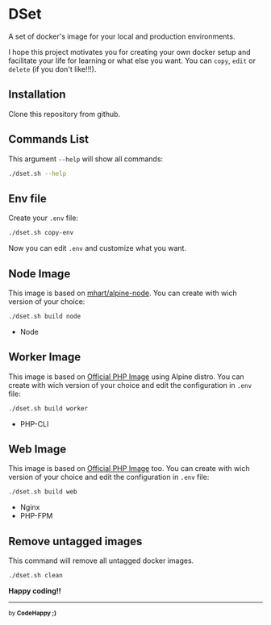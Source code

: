 # DSet

A set of docker's image for your local and production environments.

I hope this project motivates you for creating your own docker setup and facilitate your life for learning or what else you want.
You can `copy`, `edit` or `delete` (if you don't like!!!).

## Installation

Clone this repository from github.

## Commands List

This argument `--help` will show all commands:

```bash
./dset.sh --help
```

## Env file

Create your `.env` file:

```bash
./dset.sh copy-env
```

Now you can edit `.env` and customize what you want.

## Node Image

This image is based on [mhart/alpine-node](https://github.com/mhart/alpine-node).
You can create with wich version of your choice:

```bash
./dset.sh build node
```

* Node

## Worker Image

This image is based on [Official PHP Image](https://hub.docker.com/_/php) using Alpine distro.
You can create with wich version of your choice and edit the configuration in `.env` file:

```bash
./dset.sh build worker
```

* PHP-CLI

## Web Image

This image is based on [Official PHP Image](https://hub.docker.com/_/php) too.
You can create with wich version of your choice and edit the configuration in `.env` file:

```bash
./dset.sh build web
```

* Nginx
* PHP-FPM

## Remove untagged images

This command will remove all untagged docker images.

```bash
./dset.sh clean
```


**Happy coding!!**

---

<sub>by **CodeHappy ;)**</sub>